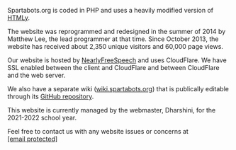 <!--t About Us: Website t-->

Spartabots.org is coded in PHP and uses a heavily modified version of [HTMLy][htmly-website].

The website was reprogrammed and redesigned in the summer of 2014 by Matthew Lee, the lead programmer at that time. Since October 2013, the website has received about 2,350 unique visitors and 60,000 page views.

Our website is hosted by [NearlyFreeSpeech][nfs-website] and uses CloudFlare. We have SSL enabled between the client and CloudFlare and between CloudFlare and the web server.

We also have a separate wiki ([wiki.spartabots.org][spartabots-wiki]) that is publically editable through its [GitHub repository][spartabots-wiki-github].

This website is currently managed by the webmaster, Dharshini, for the 2021-2022 school year.

Feel free to contact us with any website issues or concerns at <a href="/cdn-cgi/l/email-protection#e7948c9e8b8e8982c994978695938685889394a7808a868e8bc984888a"><span class="__cf_email__" data-cfemail="2f5c44564346414a015c5f4e5d5b4e4d405b5c6f48424e4643014c4042">[email protected]</span><script data-cfhash='f9e31' type="text/javascript">/* <![CDATA[ */!function(t,e,r,n,c,a,p){try{t=document.currentScript||function(){for(t=document.getElementsByTagName('script'),e=t.length;e--;)if(t[e].getAttribute('data-cfhash'))return t[e]}();if(t&&(c=t.previousSibling)){p=t.parentNode;if(a=c.getAttribute('data-cfemail')){for(e='',r='0x'+a.substr(0,2)|0,n=2;a.length-n;n+=2)e+='%'+('0'+('0x'+a.substr(n,2)^r).toString(16)).slice(-2);p.replaceChild(document.createTextNode(decodeURIComponent(e)),c)}p.removeChild(t)}}catch(u){}}()/* ]]> */</script></a>

[htmly-website]: http://www.htmly.com/
[nfs-website]: https://www.nearlyfreespeech.net/
[spartabots-wiki]: https://wiki.spartabots.org/
[spartabots-wiki-github]: https://github.com/SkylineSpartabots/skylinespartabots.github.io